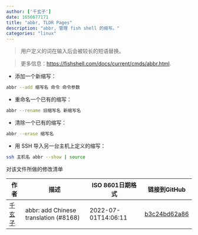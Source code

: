 ```yaml
---
author: ['千玄子']
date: 1656677171
title: "abbr, TLDR Pages"
description: "abbr, 管理 fish shell 的缩写。"
categories: "linux"
---
```

> 用户定义的词在输入后会被较长的短语替换。

> 更多信息：<https://fishshell.com/docs/current/cmds/abbr.html>.

- 添加一个新缩写：

```bash
abbr --add 缩写名 命令 命令参数
```

- 重命名一个已有的缩写：

```bash
abbr --rename 旧缩写名 新缩写名
```

- 清除一个已有的缩写：

```bash
abbr --erase 缩写名
```

- 用 SSH 导入另一台主机上定义的缩写：

```bash
ssh 主机名 abbr --show | source
```
对该文件所做的修改清单


作者 | 描述 | ISO 8601日期格式 | 链接到GitHub
------|-----|-----|-----
[千玄子](mailto:ownbyzjuyk@gmail.com) | abbr: add Chinese translation (#8168) | 2022-07-01T14:06:11 | [b3c24bd62a86](https://github.com/tldr-pages/tldr/commit/b3c24bd62a86964bf527bd3e6bf65f735855d687)

